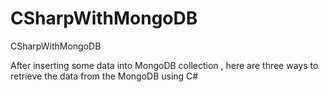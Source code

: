 # CSharpWithMongoDB
CSharpWithMongoDB

After inserting some data into MongoDB collection , here are three ways to retrieve the data from the MongoDB using C#

